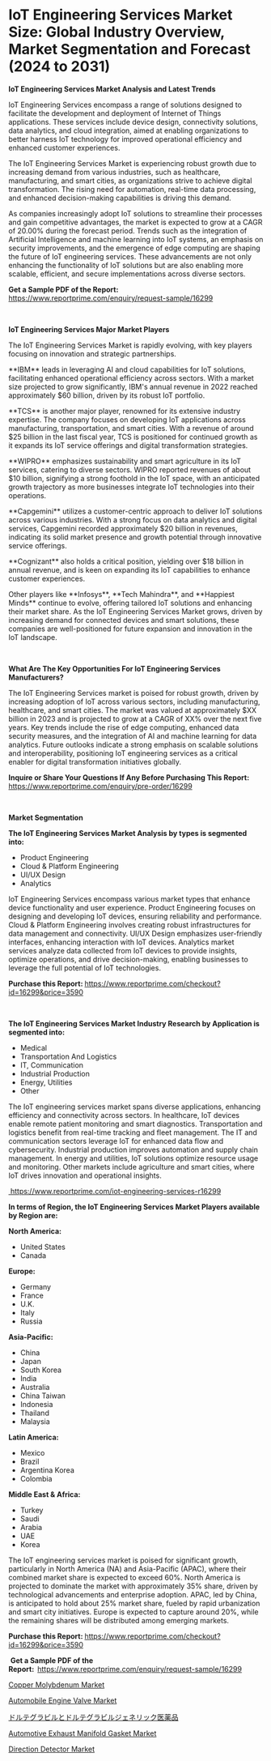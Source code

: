 <p><h1>IoT Engineering Services Market Size: Global Industry Overview, Market Segmentation and Forecast (2024 to 2031)</h1></p><p><strong>IoT Engineering Services Market Analysis and Latest Trends</strong></p>
<p><p>IoT Engineering Services encompass a range of solutions designed to facilitate the development and deployment of Internet of Things applications. These services include device design, connectivity solutions, data analytics, and cloud integration, aimed at enabling organizations to better harness IoT technology for improved operational efficiency and enhanced customer experiences. </p><p>The IoT Engineering Services Market is experiencing robust growth due to increasing demand from various industries, such as healthcare, manufacturing, and smart cities, as organizations strive to achieve digital transformation. The rising need for automation, real-time data processing, and enhanced decision-making capabilities is driving this demand. </p><p>As companies increasingly adopt IoT solutions to streamline their processes and gain competitive advantages, the market is expected to grow at a CAGR of 20.00% during the forecast period. Trends such as the integration of Artificial Intelligence and machine learning into IoT systems, an emphasis on security improvements, and the emergence of edge computing are shaping the future of IoT engineering services. These advancements are not only enhancing the functionality of IoT solutions but are also enabling more scalable, efficient, and secure implementations across diverse sectors.</p></p>
<p><strong>Get a Sample PDF of the Report:&nbsp;</strong> <a href="https://www.reportprime.com/enquiry/request-sample/16299">https://www.reportprime.com/enquiry/request-sample/16299</a></p>
<p>&nbsp;</p>
<p><strong>IoT Engineering Services Major Market Players</strong></p>
<p><p>The IoT Engineering Services Market is rapidly evolving, with key players focusing on innovation and strategic partnerships. </p><p>**IBM** leads in leveraging AI and cloud capabilities for IoT solutions, facilitating enhanced operational efficiency across sectors. With a market size projected to grow significantly, IBM's annual revenue in 2022 reached approximately $60 billion, driven by its robust IoT portfolio.</p><p>**TCS** is another major player, renowned for its extensive industry expertise. The company focuses on developing IoT applications across manufacturing, transportation, and smart cities. With a revenue of around $25 billion in the last fiscal year, TCS is positioned for continued growth as it expands its IoT service offerings and digital transformation strategies.</p><p>**WIPRO** emphasizes sustainability and smart agriculture in its IoT services, catering to diverse sectors. WIPRO reported revenues of about $10 billion, signifying a strong foothold in the IoT space, with an anticipated growth trajectory as more businesses integrate IoT technologies into their operations.</p><p>**Capgemini** utilizes a customer-centric approach to deliver IoT solutions across various industries. With a strong focus on data analytics and digital services, Capgemini recorded approximately $20 billion in revenues, indicating its solid market presence and growth potential through innovative service offerings.</p><p>**Cognizant** also holds a critical position, yielding over $18 billion in annual revenue, and is keen on expanding its IoT capabilities to enhance customer experiences.</p><p>Other players like **Infosys**, **Tech Mahindra**, and **Happiest Minds** continue to evolve, offering tailored IoT solutions and enhancing their market share. As the IoT Engineering Services Market grows, driven by increasing demand for connected devices and smart solutions, these companies are well-positioned for future expansion and innovation in the IoT landscape.</p></p>
<p>&nbsp;</p>
<p><strong>What Are The Key Opportunities For IoT Engineering Services Manufacturers?</strong></p>
<p><p>The IoT Engineering Services market is poised for robust growth, driven by increasing adoption of IoT across various sectors, including manufacturing, healthcare, and smart cities. The market was valued at approximately $XX billion in 2023 and is projected to grow at a CAGR of XX% over the next five years. Key trends include the rise of edge computing, enhanced data security measures, and the integration of AI and machine learning for data analytics. Future outlooks indicate a strong emphasis on scalable solutions and interoperability, positioning IoT engineering services as a critical enabler for digital transformation initiatives globally.</p></p>
<p><strong>Inquire or Share Your Questions If Any Before Purchasing This Report:</strong> <a href="https://www.reportprime.com/enquiry/pre-order/16299">https://www.reportprime.com/enquiry/pre-order/16299</a></p>
<p>&nbsp;</p>
<p><strong>Market Segmentation</strong></p>
<p><strong>The IoT Engineering Services Market Analysis by types is segmented into:</strong></p>
<p><ul><li>Product Engineering</li><li>Cloud & Platform Engineering</li><li>UI/UX Design</li><li>Analytics</li></ul></p>
<p><p>IoT Engineering Services encompass various market types that enhance device functionality and user experience. Product Engineering focuses on designing and developing IoT devices, ensuring reliability and performance. Cloud & Platform Engineering involves creating robust infrastructures for data management and connectivity. UI/UX Design emphasizes user-friendly interfaces, enhancing interaction with IoT devices. Analytics market services analyze data collected from IoT devices to provide insights, optimize operations, and drive decision-making, enabling businesses to leverage the full potential of IoT technologies.</p></p>
<p><strong>Purchase this Report:&nbsp;</strong><a href="https://www.reportprime.com/checkout?id=16299&price=3590">https://www.reportprime.com/checkout?id=16299&price=3590</a></p>
<p>&nbsp;</p>
<p><strong>The IoT Engineering Services Market Industry Research by Application is segmented into:</strong></p>
<p><ul><li>Medical</li><li>Transportation And Logistics</li><li>IT, Communication</li><li>Industrial Production</li><li>Energy, Utilities</li><li>Other</li></ul></p>
<p><p>The IoT engineering services market spans diverse applications, enhancing efficiency and connectivity across sectors. In healthcare, IoT devices enable remote patient monitoring and smart diagnostics. Transportation and logistics benefit from real-time tracking and fleet management. The IT and communication sectors leverage IoT for enhanced data flow and cybersecurity. Industrial production improves automation and supply chain management. In energy and utilities, IoT solutions optimize resource usage and monitoring. Other markets include agriculture and smart cities, where IoT drives innovation and operational insights.</p></p>
<p><a href="https://www.reportprime.com/iot-engineering-services-r16299">&nbsp;https://www.reportprime.com/iot-engineering-services-r16299</a></p>
<p><strong>In terms of Region, the IoT Engineering Services Market Players available by Region are:</strong></p>
<p>
    <p> <strong> North America: </strong>
        <ul>
            <li>United States</li>
            <li>Canada</li>
        </ul>
        </p> 
    <p> <strong> Europe: </strong>
        <ul>
            <li>Germany</li>
            <li>France</li>
            <li>U.K.</li>
            <li>Italy</li>
            <li>Russia</li>
        </ul>
        </p> 
    <p> <strong> Asia-Pacific: </strong>
        <ul>
            <li>China</li>
            <li>Japan</li>
            <li>South Korea</li>
            <li>India</li>
            <li>Australia</li>
            <li>China Taiwan</li>
            <li>Indonesia</li>
            <li>Thailand</li>
            <li>Malaysia</li>
        </ul>
        </p> 
    <p> <strong> Latin America: </strong>
        <ul>
            <li>Mexico</li>
            <li>Brazil</li>
            <li>Argentina Korea</li>
            <li>Colombia</li>
        </ul>
        </p> 
    <p> <strong> Middle East & Africa: </strong>
        <ul>
            <li>Turkey</li>
            <li>Saudi</li>
            <li>Arabia</li>
            <li>UAE</li>
            <li>Korea</li>
        </ul>
    </p>
    </p>
<p><p>The IoT engineering services market is poised for significant growth, particularly in North America (NA) and Asia-Pacific (APAC), where their combined market share is expected to exceed 60%. North America is projected to dominate the market with approximately 35% share, driven by technological advancements and enterprise adoption. APAC, led by China, is anticipated to hold about 25% market share, fueled by rapid urbanization and smart city initiatives. Europe is expected to capture around 20%, while the remaining shares will be distributed among emerging markets.</p></p>
<p><strong>Purchase this Report: </strong><a href="https://www.reportprime.com/checkout?id=16299&price=3590">https://www.reportprime.com/checkout?id=16299&price=3590</a></p>
<p>&nbsp;<strong>Get a Sample PDF of the Report:&nbsp;&nbsp;</strong><a href="https://www.reportprime.com/enquiry/request-sample/16299">https://www.reportprime.com/enquiry/request-sample/16299</a></p>
<p><strong></strong></p>
<p><p><a href="https://medium.com/@lawandasudgd/the-copper-molybdenum-market-is-anticipated-to-experience-significant-growth-with-a-projected-7fcee11c1e2e">Copper Molybdenum Market</a></p><p><a href="https://issuu.com/reportprime-2/docs/automobile-engine-valve-market-size_cdd6573c092d9c">Automobile Engine Valve Market</a></p><p><a href="https://medium.com/@janrona788520/%E3%82%B0%E3%83%AD%E3%83%BC%E3%83%90%E3%83%AB%E3%83%89%E3%83%AB%E3%83%86%E3%82%B0%E3%83%A9%E3%83%93%E3%83%AB%E3%81%8A%E3%82%88%E3%81%B3%E3%83%89%E3%83%AB%E3%83%86%E3%82%B0%E3%83%A9%E3%83%93%E3%83%AB%E3%82%B8%E3%82%A7%E3%83%8D%E3%83%AA%E3%83%83%E3%82%AF%E5%8C%BB%E8%96%AC%E5%93%81%E5%B8%82%E5%A0%B4%E3%82%BB%E3%82%AF%E3%82%BF%E3%83%BC-%E7%A8%AE%E9%A1%9E-%E7%94%A8%E9%80%94-%E5%B8%82%E5%A0%B4%E3%83%97%E3%83%AC%E3%83%BC%E3%83%A4%E3%83%BC%E3%81%AE%E6%88%A6%E7%95%A5-%E5%9C%B0%E5%9F%9F%E6%88%90%E9%95%B7%E3%81%AE%E6%B4%9E%E5%AF%9F-%E5%B0%86%E6%9D%A5%E3%81%AE%E4%BA%88%E6%B8%AC-2024%E5%B9%B4-2031%E5%B9%B4-76941d122ad0?postPublishedType=initial">ドルテグラビルとドルテグラビルジェネリック医薬品</a></p><p><a href="https://issuu.com/reportprime-2/docs/automotive-exhaust-manifold-gasket-_fb85689c593641">Automotive Exhaust Manifold Gasket Market</a></p><p><a href="https://www.linkedin.com/pulse/direction-detector-industry-insights-report-analyzing-market-mneqc?trackingId=433eXp0USwGWpzL0qxQI1g%3D%3D">Direction Detector Market</a></p></p>